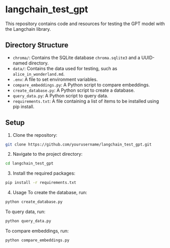 # langchain_test_gpt

This repository contains code and resources for testing the GPT model with the Langchain library.

## Directory Structure

- `chroma/`: Contains the SQLite database `chroma.sqlite3` and a UUID-named directory.
- `data/`: Contains the data used for testing, such as `alice_in_wonderland.md`.
- `.env`: A file to set environment variables.
- `compare_embeddings.py`: A Python script to compare embeddings.
- `create_database.py`: A Python script to create a database.
- `query_data.py`: A Python script to query data.
- `requirements.txt`: A file containing a list of items to be installed using pip install.

## Setup

1. Clone the repository:

```sh
git clone https://github.com/yourusername/langchain_test_gpt.git
```
2. Navigate to the project directory:
```sh
cd langchain_test_gpt
```
3. Install the required packages:
```sh
pip install -r requirements.txt
```
4. Usage
To create the database, run:
```sh
python create_database.py
```
To query data, run:
```sh
python query_data.py
```
To compare embeddings, run:
```sh
python compare_embeddings.py
